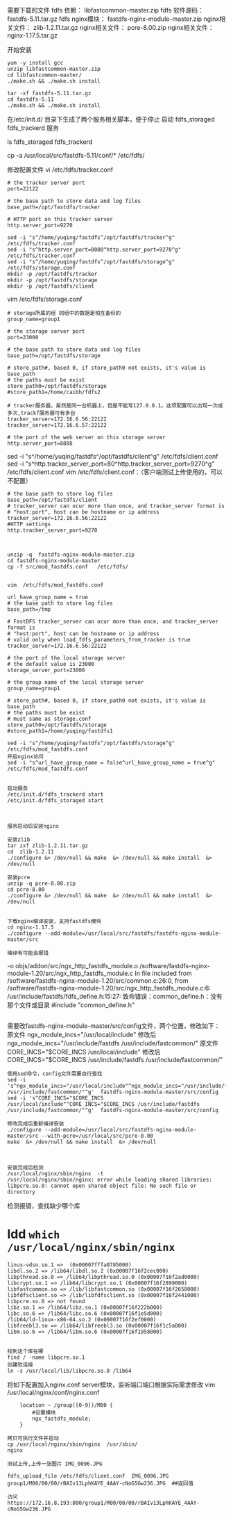 
需要下载的文件
fdfs 依赖：        libfastcommon-master.zip
fdfs 软件源码：    fastdfs-5.11.tar.gz
fdfs nginx模块：   fastdfs-nginx-module-master.zip
nginx相关文件：    zlib-1.2.11.tar.gz
nginx相关文件：    pcre-8.00.zip
nginx相关文件：    nginx-1.17.5.tar.gz

开始安装
```
yum -y install gcc
unzip libfastcommon-master.zip
cd libfastcommon-master/
./make.sh && ./make.sh install

tar -xf fastdfs-5.11.tar.gz
cd fastdfs-5.11
./make.sh && ./make.sh install
```

在/etc/init.d/ 目录下生成了两个服务相关脚本，便于停止 启动  fdfs_storaged fdfs_trackerd 服务

ls
fdfs_storaged fdfs_trackerd

cp -a /usr/local/src/fastdfs-5.11/conf/*  /etc/fdfs/

修改配置文件
vi /etc/fdfs/tracker.conf
```
# the tracker server port
port=22122
 
# the base path to store data and log files
base_path=/opt/fastdfs/tracker
 
# HTTP port on this tracker server
http.server_port=9270
```
```
sed -i "s^/home/yuqing/fastdfs^/opt/fastdfs/tracker^g" /etc/fdfs/tracker.conf
sed -i "s^http.server_port=8080^http.server_port=9270^g" /etc/fdfs/tracker.conf
sed -i "s^/home/yuqing/fastdfs^/opt/fastdfs/storage^g" /etc/fdfs/storage.conf
mkdir -p /opt/fastdfs/tracker
mkdir -p /opt/fastdfs/storage
mkdir -p /opt/fastdfs/client
```
vim /etc/fdfs/storage.conf
```
# storage所属的组 同组中的数据是相互备份的
group_name=group1
 
# the storage server port
port=23000
 
# the base path to store data and log files
base_path=/opt/fastdfs/storage
 
# store_path#, based 0, if store_path0 not exists, it's value is base_path
# the paths must be exist
store_path0=/opt/fastdfs/storage
#store_path1=/home/caibh/fdfs2
 
# tracker服务器，虽然是同一台机器上，但是不能写127.0.0.1。这项配置可以出现一次或多次,trackf服务器可有多台
tracker_server=172.16.6.56:22122
tracker_server=172.16.6.57:22122
 
# the port of the web server on this storage server
http.server_port=8888
```



sed -i "s^/home/yuqing/fastdfs^/opt/fastdfs/client^g" /etc/fdfs/client.conf
sed -i "s^http.tracker_server_port=80^http.tracker_server_port=9270^g" /etc/fdfs/client.conf
vim /etc/fdfs/client.conf：（客户端测试上传使用的，可以不配置）
```
# the base path to store log files
base_path=/opt/fastdfs/client
# tracker_server can ocur more than once, and tracker_server format is
# "host:port", host can be hostname or ip address
tracker_server=172.16.6.56:22122
#HTTP settings
http.tracker_server_port=9270



unzip -q  fastdfs-nginx-module-master.zip
cd fastdfs-nginx-module-master
cp -f src/mod_fastdfs.conf   /etc/fdfs/


vim  /etc/fdfs/mod_fastdfs.conf

url_have_group_name = true
# the base path to store log files
base_path=/tmp
 
# FastDFS tracker_server can ocur more than once, and tracker_server format is
# "host:port", host can be hostname or ip address
# valid only when load_fdfs_parameters_from_tracker is true
tracker_server=172.16.6.56:22122
 
# the port of the local storage server
# the default value is 23000
storage_server_port=23000
 
# the group name of the local storage server
group_name=group1
 
# store_path#, based 0, if store_path0 not exists, it's value is base_path
# the paths must be exist
# must same as storage.conf
store_path0=/opt/fastdfs/storage
#store_path1=/home/yuqing/fastdfs1

sed -i "s^/home/yuqing/fastdfs^/opt/fastdfs/storage^g" /etc/fdfs/mod_fastdfs.conf
开启nginx访问
sed -i "s^url_have_group_name = false^url_have_group_name = true^g" /etc/fdfs/mod_fastdfs.conf


启动服务
/etc/init.d/fdfs_trackerd start
/etc/init.d/fdfs_storaged start



服务启动后安装nginx

安装zlib
tar zxf zlib-1.2.11.tar.gz
cd  zlib-1.2.11
./configure &> /dev/null && make  &> /dev/null && make install  &> /dev/null 

安装pcre
unzip -q pcre-8.00.zip
cd pcre-8.00
./configure &> /dev/null && make  &> /dev/null && make install  &> /dev/null 


下载nginx编译安装，支持fastdfs模块
cd nginx-1.17.5
./configure --add-module=/usr/local/src/fastdfs/fastdfs-nginx-module-master/src

编译有可能会报错
```
-o objs/addon/src/ngx_http_fastdfs_module.o
/software/fastdfs-nginx-module-1.20/src/ngx_http_fastdfs_module.c
In file included from /software/fastdfs-nginx-module-1.20/src/common.c:26:0,
from /software/fastdfs-nginx-module-1.20/src/ngx_http_fastdfs_module.c:6:
/usr/include/fastdfs/fdfs_define.h:15:27: 致命错误：common_define.h：没有那个文件或目录
#include "common_define.h"
```
```
需要改fastdfs-nginx-module-master/src/config文件，两个位置，修改如下：
原文件    ngx_module_incs="/usr/local/include"
修改后    ngx_module_incs="/usr/include/fastdfs /usr/include/fastcommon/"
原文件    CORE_INCS="$CORE_INCS /usr/local/include"
修改后    CORE_INCS="$CORE_INCS /usr/include/fastdfs /usr/include/fastcommon/"
```
使用sed命令，config文件需要自行查找
sed -i 's^ngx_module_incs="/usr/local/include"^ngx_module_incs="/usr/include/fastdfs /usr/include/fastcommon/"^g'  fastdfs-nginx-module-master/src/config
sed -i 's^CORE_INCS="$CORE_INCS /usr/local/include"^CORE_INCS="$CORE_INCS /usr/include/fastdfs /usr/include/fastcommon/"^g'  fastdfs-nginx-module-master/src/config

修改完成后重新编译安装
./configure --add-module=/usr/local/src/fastdfs-nginx-module-master/src --with-pcre=/usr/local/src/pcre-8.00
make  &> /dev/null && make install  &> /dev/null 



安装完成后检测
/usr/local/nginx/sbin/nginx  -t
/usr/local/nginx/sbin/nginx: error while loading shared libraries: libpcre.so.0: cannot open shared object file: No such file or directory
```
检测报错，查找缺少哪个库
# ldd  `which /usr/local/nginx/sbin/nginx`
	linux-vdso.so.1 =>  (0x00007fffa0785000)
	libdl.so.2 => /lib64/libdl.so.2 (0x00007f16f2cec000)
	libpthread.so.0 => /lib64/libpthread.so.0 (0x00007f16f2ad0000)
	libcrypt.so.1 => /lib64/libcrypt.so.1 (0x00007f16f2899000)
	libfastcommon.so => /lib/libfastcommon.so (0x00007f16f2658000)
	libfdfsclient.so => /lib/libfdfsclient.so (0x00007f16f2441000)
	libpcre.so.0 => not found
	libz.so.1 => /lib64/libz.so.1 (0x00007f16f222b000)
	libc.so.6 => /lib64/libc.so.6 (0x00007f16f1e5d000)
	/lib64/ld-linux-x86-64.so.2 (0x00007f16f2ef0000)
	libfreebl3.so => /lib64/libfreebl3.so (0x00007f16f1c5a000)
	libm.so.6 => /lib64/libm.so.6 (0x00007f16f1958000)
```

找到这个库在哪
find / -name libpcre.so.1
创建软连接
ln -s /usr/local/lib/libpcre.so.0 /lib64

```
将如下配置加入nginx.conf server模块，监听端口端口根据实际需求修改
vim /usr/local/nginx/conf/nginx.conf

        location ~ /group([0-9])/M00 {
            #设置模块
            ngx_fastdfs_module;
        }
```
拷贝可执行文件并启动
cp /usr/local/nginx/sbin/nginx  /usr/sbin/
nginx

测试上传,上传一张图片 IMG_0096.JPG

fdfs_upload_file /etc/fdfs/client.conf  IMG_0096.JPG
group1/M00/00/00/rBAIv13LphKAYE_4AAY-cNoG5Gw236.JPG  ##返回值

访问
https://172.16.8.193:800/group1/M00/00/00/rBAIv13LphKAYE_4AAY-cNoG5Gw236.JPG
